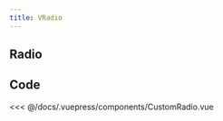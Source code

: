 ```yaml
---
title: VRadio
---
```


## Radio

<CustomRadio />

## Code

<<< @/docs/.vuepress/components/CustomRadio.vue
